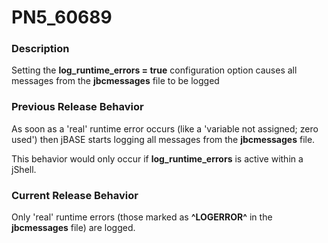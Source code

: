 # PN5_60689

<PageHeader />

### Description

Setting the **log\_runtime\_errors = true** configuration option causes all messages from the **jbcmessages** file to be logged



### Previous Release Behavior

As soon as a 'real' runtime error occurs (like a 'variable not assigned; zero used') then jBASE starts logging all messages from the **jbcmessages** file.

This behavior would only occur if **log\_runtime\_errors** is active within a jShell.



### Current Release Behavior

Only 'real' runtime errors (those marked as **^LOGERROR^** in the **jbcmessages** file) are logged.
